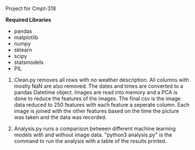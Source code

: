 Project for Cmpt-318

**Required Libraries** 
 - pandas
 - matplotlib
 - numpy
 - sklearn
 - scipy
 - statsmodels
 - PIL






1. Clean.py removes all rows with no weather description. All columns with mostly NaN are also removed. The dates and times are converted to a pandas Datetime object. Images are read into memory and a PCA is done to reduce the features of the images. The final csv is the image data reduced to 250 features with each feature a seperate column. Each image is joined with the other features based on the time the picture was taken and the data was recorded.

2. Analysis.py runs a comparison between different machine learning models with and without image data. "python3 analysis.py" is the command to run the analysis with a table of the results printed.
